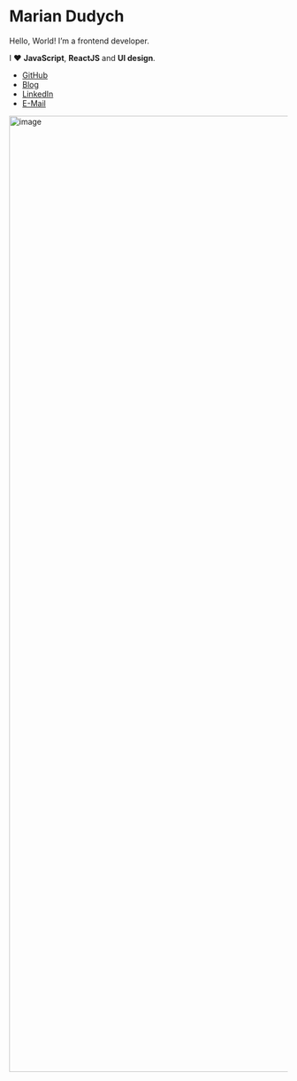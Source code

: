 # Marian Dudych

Hello, World! I’m a frontend developer.

I ❤️ **JavaScript**, **ReactJS** and **UI design**.

- [GitHub](https://github.com/DudychMarian)
- [Blog](https://dudychmarian.github.io/)
- [LinkedIn](https://www.linkedin.com/in/marian-dudych-960a69206/)
- [E-Mail](mailto:dudychmarian@gmail.com)

<img width="1728" alt="image" src="https://user-images.githubusercontent.com/62218468/189239206-349ae186-c72f-4858-bd5f-1e77e2be3650.png">
